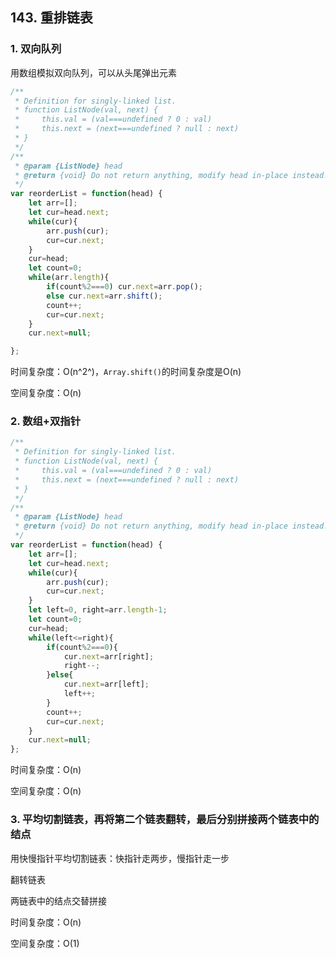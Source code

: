 ## 143. 重排链表

### 1. 双向队列

用数组模拟双向队列，可以从头尾弹出元素

```javascript
/**
 * Definition for singly-linked list.
 * function ListNode(val, next) {
 *     this.val = (val===undefined ? 0 : val)
 *     this.next = (next===undefined ? null : next)
 * }
 */
/**
 * @param {ListNode} head
 * @return {void} Do not return anything, modify head in-place instead.
 */
var reorderList = function(head) {
    let arr=[];
    let cur=head.next;
    while(cur){
        arr.push(cur);
        cur=cur.next;
    }
    cur=head;
    let count=0;
    while(arr.length){
        if(count%2===0) cur.next=arr.pop();
        else cur.next=arr.shift();
        count++;
        cur=cur.next;
    }
    cur.next=null;

};
```

时间复杂度：O(n^2^)，`Array.shift()`的时间复杂度是O(n)

空间复杂度：O(n)

### 2. 数组+双指针

```javascript
/**
 * Definition for singly-linked list.
 * function ListNode(val, next) {
 *     this.val = (val===undefined ? 0 : val)
 *     this.next = (next===undefined ? null : next)
 * }
 */
/**
 * @param {ListNode} head
 * @return {void} Do not return anything, modify head in-place instead.
 */
var reorderList = function(head) {
    let arr=[];
    let cur=head.next;
    while(cur){
        arr.push(cur);
        cur=cur.next;
    }
    let left=0, right=arr.length-1;
    let count=0;
    cur=head;
    while(left<=right){
        if(count%2===0){
            cur.next=arr[right];
            right--;
        }else{
            cur.next=arr[left];
            left++;
        }
        count++;
        cur=cur.next;
    }
    cur.next=null;
};
```

时间复杂度：O(n)

空间复杂度：O(n)

### 3. 平均切割链表，再将第二个链表翻转，最后分别拼接两个链表中的结点

用快慢指针平均切割链表：快指针走两步，慢指针走一步

翻转链表

两链表中的结点交替拼接

时间复杂度：O(n)

空间复杂度：O(1)